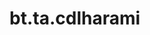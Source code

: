 <div itemscope itemtype="http://developers.google.com/ReferenceObject">
<meta itemprop="name" content="bt.ta.cdlharami" />
<meta itemprop="path" content="Stable" />
</div>

# bt.ta.cdlharami

<!-- Insert buttons and diff -->

<table class="tfo-notebook-buttons tfo-api nocontent" align="left">

</table>





<pre class="devsite-click-to-copy prettyprint lang-py tfo-signature-link">
<code>bt.ta.cdlharami(
    *args, **kwargs
) -> np.array
</code></pre>



<!-- Placeholder for "Used in" -->
